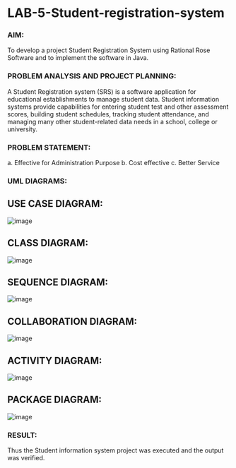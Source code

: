 # LAB-5-Student-registration-system
### AIM:
To develop a project Student Registration System using Rational Rose Software and to
implement the software in Java.
### PROBLEM ANALYSIS AND PROJECT PLANNING:
A Student Registration system (SRS) is a software application for educational
establishments to manage student data. Student information systems provide capabilities for
entering student test and other assessment scores, building student schedules, tracking student
attendance, and managing many other student-related data needs in a school, college or
university.
### PROBLEM STATEMENT:
a. Effective for Administration Purpose
b. Cost effective
c. Better Service
### UML DIAGRAMS:

## USE CASE DIAGRAM:
![image](https://github.com/user-attachments/assets/f0547777-58f2-4534-8cee-ca8b7b363a3b)

## CLASS DIAGRAM:
![image](https://github.com/user-attachments/assets/b855bfc1-661f-4a40-ba3c-c65967560199)

## SEQUENCE DIAGRAM:
![image](https://github.com/user-attachments/assets/1a776e34-be41-4cf8-85ba-8f0b807d327b)

## COLLABORATION DIAGRAM:
![image](https://github.com/user-attachments/assets/8a9848da-8e28-4563-b6d5-692307453370)

## ACTIVITY DIAGRAM:
![image](https://github.com/user-attachments/assets/28f7441c-05ca-4340-8088-2fd3f3980641)

## PACKAGE DIAGRAM:
![image](https://github.com/user-attachments/assets/b724b2bc-7f96-47da-b3e3-77c7a176f04a)






### RESULT:
Thus the Student information system project was executed and the output was
verified.
